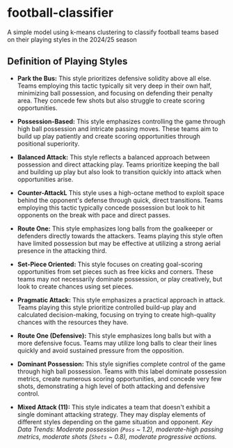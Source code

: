 # football-classifier
A simple model using k-means clustering to classify football teams based on their playing styles in the 2024/25 season

## Definition of Playing Styles

*   **Park the Bus:** This style prioritizes defensive solidity above all else. Teams employing this tactic typically sit very deep in their own half, minimizing ball possession, and focusing on defending their penalty area. They concede few shots but also struggle to create scoring opportunities. 

*   **Possession-Based:** This style emphasizes controlling the game through high ball possession and intricate passing moves. These teams aim to build up play patiently and create scoring opportunities through positional superiority. 

*   **Balanced Attack:** This style reflects a balanced approach between possession and direct attacking play. Teams prioritize keeping the ball and building up play but also look to transition quickly into attack when opportunities arise.

*   **Counter-AttackL** This style uses a high-octane method to exploit space behind the opponent's defense through quick, direct transitions. Teams employing this tactic typically concede possession but look to hit opponents on the break with pace and direct passes. 

*   **Route One:** This style emphasizes long balls from the goalkeeper or defenders directly towards the attackers. Teams playing this style often have limited possession but may be effective at utilizing a strong aerial presence in the attacking third. 

*   **Set-Piece Oriented:** This style focuses on creating goal-scoring opportunities from set pieces such as free kicks and corners. These teams may not necessarily dominate possession, or play creatively, but look to create chances using set pieces.

*   **Pragmatic Attack:** This style emphasizes a practical approach in attack. Teams playing this style prioritize controlled build-up play and calculated decision-making, focusing on trying to create high-quality chances with the resources they have. 

*   **Route One (Defensive):** This style emphasizes long balls but with a more defensive focus. Teams may utilize long balls to clear their lines quickly and avoid sustained pressure from the opposition.

*   **Dominant Possession:** This style signifies complete control of the game through high ball possession. Teams with this label dominate possession metrics, create numerous scoring opportunities, and concede very few shots, demonstrating a high level of both attacking and defensive control.

*   **Mixed Attack (11):** This style indicates a team that doesn't exhibit a single dominant attacking strategy. They may display elements of different styles depending on the game situation and opponent. *Key Data Trends: Moderate possession (`Poss` ~ 1.2), moderate-high passing metrics, moderate shots (`Shots` ~ 0.8), moderate progressive actions.*
